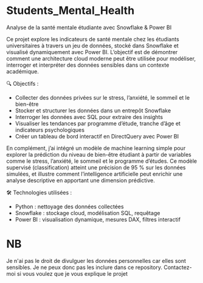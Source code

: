 # Students_Mental_Health

Analyse de la santé mentale étudiante avec Snowflake & Power BI

Ce projet explore les indicateurs de santé mentale chez les étudiants universitaires à travers un jeu de données, stocké dans Snowflake et visualisé dynamiquement avec Power BI. L’objectif est de démontrer comment une architecture cloud moderne peut être utilisée pour modéliser, interroger et interpréter des données sensibles dans un contexte académique.


🔍 Objectifs :
- Collecter des données privées sur le stress, l’anxiété, le sommeil et le bien-être
- Stocker et structurer les données dans un entrepôt Snowflake
- Interroger les données avec SQL pour extraire des insights
- Visualiser les tendances par programme d’étude, tranche d’âge et indicateurs psychologiques
- Créer un tableau de bord interactif en DirectQuery avec Power BI

En complément, j’ai intégré un modèle de machine learning simple pour explorer la prédiction du niveau de bien-être étudiant à partir de variables comme le stress, l’anxiété, le sommeil et le programme d’études.
Ce modèle supervisé (classification) atteint une précision de 95 % sur les données simulées, et illustre comment l’intelligence artificielle peut enrichir une analyse descriptive en apportant une dimension prédictive.

  
🛠️ Technologies utilisées :
- Python : nettoyage des données collectées
- Snowflake : stockage cloud, modélisation SQL, requêtage
- Power BI : visualisation dynamique, mesures DAX, filtres interactif

# NB
Je n'ai pas le droit de divulguer les données personnelles car elles sont sensibles. Je
ne peux donc pas les inclure dans ce repository. Contactez-moi si vous voulez que je vous explique le projet
